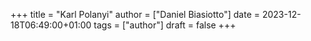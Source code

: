 +++
title = "Karl Polanyi"
author = ["Daniel Biasiotto"]
date = 2023-12-18T06:49:00+01:00
tags = ["author"]
draft = false
+++
